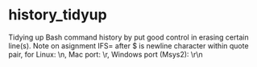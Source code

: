 # history_tidyup
Tidying up Bash command history by put good control in erasing certain line(s).
Note on asignment IFS= after $ is newline character within quote pair, for Linux: \n, Mac port: \r, Windows port (Msys2): \r\n
